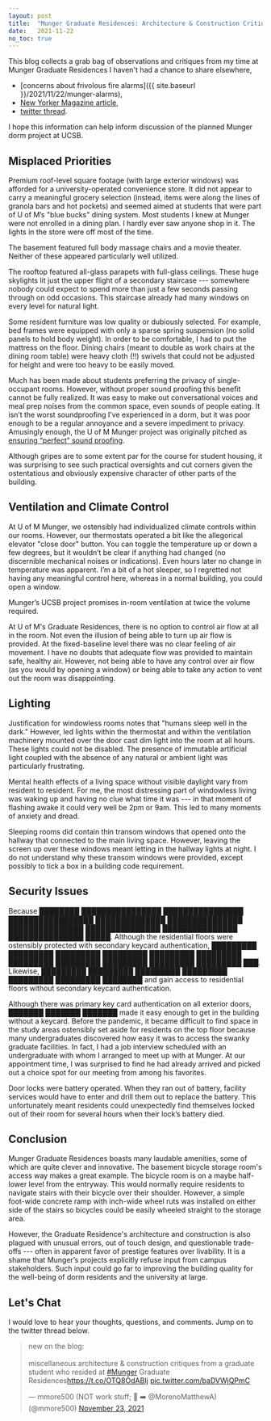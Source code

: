 ```yaml
---
layout: post
title:  "Munger Graduate Residences: Architecture & Construction Critiques from a Resident"
date:   2021-11-22
no_toc: true
---
```


This blog collects a grab bag of observations and critiques from my time at Munger Graduate Residences I haven't had a chance to share elsewhere,
* [concerns about frivolous fire alarms]({{ site.baseurl }}/2021/11/22/munger-alarms),
* [New Yorker Magazine article](https://www.newyorker.com/magazine/2021/11/22/nightmare-of-the-windowless-dorm-room),
* [twitter thread](https://twitter.com/mmore500/status/1454205740328132610).

I hope this information can help inform discussion of the planned Munger dorm project at UCSB.

## Misplaced Priorities

Premium roof-level square footage (with large exterior windows) was afforded for a university-operated convenience store.
It did not appear to carry a meaningful grocery selection (instead, items were along the lines of granola bars and hot pockets) and seemed aimed at students that were part of U of M’s "blue bucks" dining system.
Most students I knew at Munger were not enrolled in a dining plan.
I hardly ever saw anyone shop in it.
The lights in the store were off most of the time.

The basement featured full body massage chairs and a movie theater.
Neither of these appeared particularly well utilized.

The rooftop featured all-glass parapets with full-glass ceilings.
These huge skylights lit just the upper flight of a secondary staircase --- somewhere nobody could expect to spend more than just a few seconds passing through on odd occasions.
This staircase already had many windows on every level for natural light.

Some resident furniture was low quality or dubiously selected.
For example, bed frames were equipped with only a sparse spring suspension (no solid panels to hold body weight).
In order to be comfortable, I had to put the mattress on the floor.
Dining chairs (meant to double as work chairs at the dining room table) were heavy cloth (!!) swivels that could not be adjusted for height and were too heavy to be easily moved.

Much has been made about students preferring the privacy of single-occupant rooms.
However, without proper sound proofing this benefit cannot be fully realized.
It was easy to make out conversational voices and meal prep noises from the common space, even sounds of people eating.
It isn’t the worst soundproofing I’ve experienced in a dorm, but it was poor enough to be a regular annoyance and a severe impediment to privacy.
Amusingly enough, the U of M Munger project was originally pitched as [ensuring “perfect” sound proofing](https://news.umich.edu/charles-munger-pledges-110-million-for-u-michigan-graduate-residence-and-fellowships-to-create-community-of-scholars-largest-gift-in-university-s-history/).

Although gripes are to some extent par for the course for student housing, it was surprising to see such practical oversights and cut corners given the ostentatious and obviously expensive character of other parts of the building.

## Ventilation and Climate Control

At U of M Munger, we ostensibly had individualized climate controls within our rooms.
However, our thermostats operated a bit like the allegorical elevator "close door" button.
You can toggle the temperature up or down a few degrees, but it wouldn’t be clear if anything had changed (no discernible mechanical noises or indications).
Even hours later no change in temperature was apparent.
I’m a bit of a hot sleeper, so I regretted not having any meaningful control here, whereas in a normal building, you could open a window.

Munger’s UCSB project promises in-room ventilation at twice the volume required.

At U of M's Graduate Residences, there is no option to control air flow at all in the room.
Not even the illusion of being able to turn up air flow is provided.
At the fixed-baseline level there was no clear feeling of air movement.
I have no doubts that adequate flow was provided to maintain safe, healthy air.
However, not being able to have any control over air flow (as you would by opening a window) or being able to take any action to vent out the room was disappointing.

## Lighting

Justification for windowless rooms notes that "humans sleep well in the dark."
However, led lights within the thermostat and within the ventilation machinery mounted over the door cast dim light into the room at all hours.
These lights could not be disabled.
The presence of immutable artificial light coupled with the absence of any natural or ambient light was particularly frustrating.

Mental health effects of a living space without visible daylight vary from resident to resident.
For me, the most distressing part of windowless living was waking up and having no clue what time it was --- in that moment of flashing awake it could very well be 2pm or 9am.
This led to many moments of anxiety and dread.

Sleeping rooms did contain thin transom windows that opened onto the hallway that connected to the main living space.
However, leaving the screen up over these windows meant letting in the hallway lights at night.
I do not understand why these transom windows were provided, except possibly to tick a box in a building code requirement.

## Security Issues

Because ████████ ████████████████ ████████████████ █████████████████ ██████████████ ███████████████ ███████████████ ███████████████ ███████████████ ███████████████ █████.
Although the residential floors were ostensibly protected with secondary keycard authentication, █████████ █████████ █████████ █████████ █████████ █████████ █████████ █████████ █████████ █████████ █████████ ███.
Likewise, █████████ █████████ █████████ █████████ █████████ █████████ ████████ and gain access to residential floors without secondary keycard authentication.

Although there was primary key card authentication on all exterior doors, ███████ ███████ ███████ made it easy enough to get in the building without a keycard. Before the pandemic, it became difficult to find space in the study areas ostensibly set aside for residents on the top floor because many undergraduates discovered how easy it was to access the swanky graduate facilities.
In fact, I had a job interview scheduled with an undergraduate with whom I arranged to meet up with at Munger.
At our appointment time, I was surprised to find he had already arrived and picked out a choice spot for our meeting from among his favorites.

Door locks were battery operated.
When they ran out of battery, facility services would have to enter and drill them out to replace the battery.
This unfortunately meant residents could unexpectedly find themselves locked out of their room for several hours when their lock’s battery died.

## Conclusion

Munger Graduate Residences boasts many laudable amenities, some of which are quite clever and innovative.
The basement bicycle storage room's access way makes a great example.
The bicycle room is on a maybe half-lower level from the entryway.
This would normally require residents to navigate stairs with their bicycle over their shoulder.
However, a simple foot-wide concrete ramp with inch-wide wheel ruts was installed on either side of the stairs so bicycles could be easily wheeled straight to the storage area.

However, the Graduate Residence's architecture and construction is also plagued with unusual errors, out of touch design, and questionable trade-offs --- often in apparent favor of prestige features over livability.
It is a shame that Munger’s projects explicitly refuse input from campus stakeholders.
Such input could go far to improving the building quality for the well-being of dorm residents and the university at large.

## Let's Chat

I would love to hear your thoughts, questions, and comments.
Jump on to the twitter thread below.

<blockquote class="twitter-tweet"><p lang="en" dir="ltr">new on the blog:<br><br>miscellaneous architecture &amp; construction critiques from a graduate student who resided at <a href="https://twitter.com/hashtag/Munger?src=hash&amp;ref_src=twsrc%5Etfw">#Munger</a> Graduate Residences<a href="https://t.co/OTQ8OdABIj">https://t.co/OTQ8OdABIj</a> <a href="https://t.co/baDVWjQPmC">pic.twitter.com/baDVWjQPmC</a></p>&mdash; mmore500 (NOT work stuff; 💼 ➡️ @MorenoMatthewA) (@mmore500) <a href="https://twitter.com/mmore500/status/1462985071753895941?ref_src=twsrc%5Etfw">November 23, 2021</a></blockquote> <script async src="https://platform.twitter.com/widgets.js" charset="utf-8"></script>
